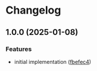 # Changelog

## 1.0.0 (2025-01-08)


### Features

* initial implementation ([fbefec4](https://github.com/eoeo-org/VRCMouseSensitivityChanger/commit/fbefec46bf0e2ae70caaa08050858fe13fa5d62b))
